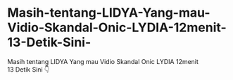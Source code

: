 # Masih-tentang-LIDYA-Yang-mau-Vidio-Skandal-Onic-LYDIA-12menit-13-Detik-Sini-
Masih tentang LIDYA Yang mau Vidio Skandal Onic LYDIA 12menit 13 Detik Sini 👇
